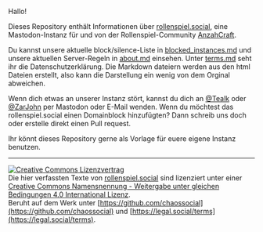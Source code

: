 Hallo!

Dieses Repository enthält Informationen über [rollenspiel.social](https://rollenspiel.social), eine Mastodon-Instanz für und von der Rollenspiel-Community [AnzahCraft](https://anzahcraft.de "AnzahCraft - Deine Rollenspiel Community").

Du kannst unsere aktuelle block/silence-Liste in [blocked_instances.md](/rollenspiel.social/blob/master/blocked_instances.md) und unsere aktuellen Server-Regeln in [about.md](/rollenspiel.social/blob/master/about.md) einsehen. Unter [terms.md](/rollenspiel.social/blob/master/terms.md) seht ihr die Datenschutzerklärung.
Die Markdown dateiern werden aus den html Dateien erstellt, also kann die Darstellung ein wenig von dem Orginal abweichen.

Wenn dich etwas an unserer Instanz stört, kannst du dich an [@Tealk](https://rollenspiel.social/@tealk) oder [@ZarJohn](https://rollenspiel.social/@zarjohn) per Mastodon oder E-Mail wenden. Wenn du möchtest das rollenspiel.social einen Domainblock hinzufügten? Dann schreib uns doch oder erstelle direkt einen Pull request.

Ihr könnt dieses Repository gerne als Vorlage für euere eigene Instanz benutzen.

-----
[![Creative Commons Lizenzvertrag](https://i.creativecommons.org/l/by-sa/4.0/88x31.png)](http://creativecommons.org/licenses/by-sa/4.0/)  
<span xmlns:dct="http://purl.org/dc/terms/" href="http://purl.org/dc/dcmitype/Text" property="dct:title" rel="dct:type">Die hier verfassten Texte</span> von [rollenspiel.social](https://github.com/AnzahCraft/rollenspiel.social) sind lizenziert unter einer [Creative Commons Namensnennung - Weitergabe unter gleichen Bedingungen 4.0 International Lizenz](http://creativecommons.org/licenses/by-sa/4.0/).  
Beruht auf dem Werk unter [https://github.com/chaossocial](https://github.com/chaossocial) und [https://legal.social/terms](https://legal.social/terms).
